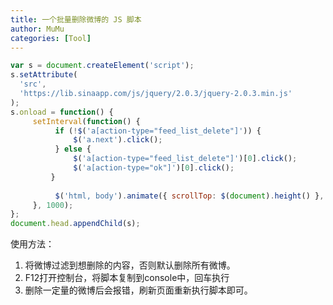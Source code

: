```yaml
---
title: 一个批量删除微博的 JS 脚本
author: MuMu
categories: [Tool]
---
```



````javascript
var s = document.createElement('script');
s.setAttribute(
  'src',
  'https://lib.sinaapp.com/js/jquery/2.0.3/jquery-2.0.3.min.js'
);
s.onload = function() {
     setInterval(function() {
          if (!$('a[action-type="feed_list_delete"]')) {
              $('a.next').click();
          } else {
              $('a[action-type="feed_list_delete"]')[0].click();
              $('a[action-type="ok"]')[0].click();
         }
 
          $('html, body').animate({ scrollTop: $(document).height() }, 'slow');
     }, 1000);
};
document.head.appendChild(s);
````
使用方法：

1. 将微博过滤到想删除的内容，否则默认删除所有微博。
2. F12打开控制台，将脚本复制到console中，回车执行
3. 删除一定量的微博后会报错，刷新页面重新执行脚本即可。